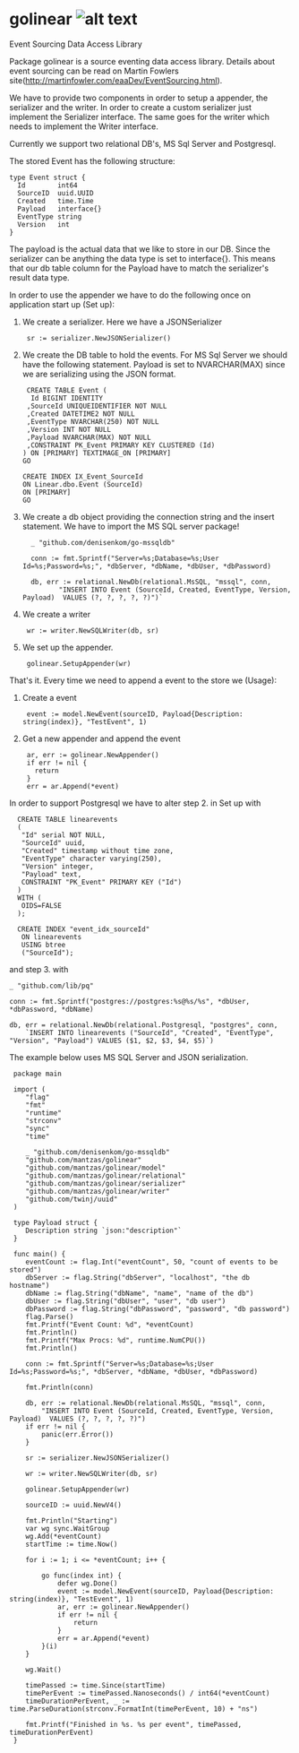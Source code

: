 # golinear ![alt text](https://travis-ci.org/mantzas/golinear.svg?branch=master "Build Status")
Event Sourcing Data Access Library


Package golinear is a source eventing data access library.
Details about event sourcing can be read on Martin Fowlers site(http://martinfowler.com/eaaDev/EventSourcing.html).

We have to provide two components in order to setup a appender, the serializer and the writer.
In order to create a custom serializer just implement the Serializer interface.
The same goes for the writer which needs to implement the Writer interface.

Currently we support two relational DB's, MS Sql Server and Postgresql.

The stored Event has the following structure:

    type Event struct {
      Id        int64
      SourceID  uuid.UUID
      Created   time.Time
      Payload   interface{}
      EventType string
      Version   int
    }

The payload is the actual data that we like to store in our DB.
Since the serializer can be anything the data type is set to interface{}.
This means that our db table column for the Payload have to match the serializer's result data type.

In order to use the appender we have to do the following once on application start up (Set up):

1. We create a serializer. Here we have a JSONSerializer

        sr := serializer.NewJSONSerializer()

2. We create the DB table to hold the events. For MS Sql Server we should have the following statement.
Payload is set to NVARCHAR(MAX) since we are serializing using the JSON format.

        CREATE TABLE Event (
         Id BIGINT IDENTITY
        ,SourceId UNIQUEIDENTIFIER NOT NULL
        ,Created DATETIME2 NOT NULL
        ,EventType NVARCHAR(250) NOT NULL
        ,Version INT NOT NULL
        ,Payload NVARCHAR(MAX) NOT NULL
        ,CONSTRAINT PK_Event PRIMARY KEY CLUSTERED (Id)
       ) ON [PRIMARY] TEXTIMAGE_ON [PRIMARY]
       GO

       CREATE INDEX IX_Event_SourceId
       ON Linear.dbo.Event (SourceId)
       ON [PRIMARY]
       GO

3. We create a db object providing the connection string and the insert statement. We have to import the MS SQL server package!

         _ "github.com/denisenkom/go-mssqldb"

         conn := fmt.Sprintf("Server=%s;Database=%s;User Id=%s;Password=%s;", *dbServer, *dbName, *dbUser, *dbPassword)

         db, err := relational.NewDb(relational.MsSQL, "mssql", conn,
         		"INSERT INTO Event (SourceId, Created, EventType, Version, Payload)  VALUES (?, ?, ?, ?, ?)")`

4. We create a writer

        wr := writer.NewSQLWriter(db, sr)

5. We set up the appender.

        golinear.SetupAppender(wr)


That's it. Every time we need to append a event to the store we (Usage):

  1. Create a event

          event := model.NewEvent(sourceID, Payload{Description: string(index)}, "TestEvent", 1)

  2. Get a new appender and append the event

          ar, err := golinear.NewAppender()
          if err != nil {
            return
          }
          err = ar.Append(*event)

In order to support Postgresql we have to alter step 2. in Set up with

      CREATE TABLE linearevents
      (
       "Id" serial NOT NULL,
       "SourceId" uuid,
       "Created" timestamp without time zone,
       "EventType" character varying(250),
       "Version" integer,
       "Payload" text,
       CONSTRAINT "PK_Event" PRIMARY KEY ("Id")
      )
      WITH (
       OIDS=FALSE
      );

      CREATE INDEX "event_idx_sourceId"
       ON linearevents
       USING btree
       ("SourceId");

and step 3. with

    _ "github.com/lib/pq"

    conn := fmt.Sprintf("postgres://postgres:%s@%s/%s", *dbUser, *dbPassword, *dbName)

    db, err = relational.NewDb(relational.Postgresql, "postgres", conn,
    	`INSERT INTO linearevents ("SourceId", "Created", "EventType", "Version", "Payload") VALUES ($1, $2, $3, $4, $5)`)

The example below uses MS SQL Server and JSON serialization.

     package main

     import (
     	"flag"
     	"fmt"
     	"runtime"
     	"strconv"
     	"sync"
     	"time"

     	_ "github.com/denisenkom/go-mssqldb"
     	"github.com/mantzas/golinear"
     	"github.com/mantzas/golinear/model"
     	"github.com/mantzas/golinear/relational"
     	"github.com/mantzas/golinear/serializer"
     	"github.com/mantzas/golinear/writer"
     	"github.com/twinj/uuid"
     )

     type Payload struct {
     	Description string `json:"description"`
     }

     func main() {
     	eventCount := flag.Int("eventCount", 50, "count of events to be stored")
     	dbServer := flag.String("dbServer", "localhost", "the db hostname")
     	dbName := flag.String("dbName", "name", "name of the db")
     	dbUser := flag.String("dbUser", "user", "db user")
     	dbPassword := flag.String("dbPassword", "password", "db password")
     	flag.Parse()
     	fmt.Printf("Event Count: %d", *eventCount)
     	fmt.Println()
     	fmt.Printf("Max Procs: %d", runtime.NumCPU())
     	fmt.Println()

     	conn := fmt.Sprintf("Server=%s;Database=%s;User Id=%s;Password=%s;", *dbServer, *dbName, *dbUser, *dbPassword)

     	fmt.Println(conn)

     	db, err := relational.NewDb(relational.MsSQL, "mssql", conn,
     		"INSERT INTO Event (SourceId, Created, EventType, Version, Payload)  VALUES (?, ?, ?, ?, ?)")
     	if err != nil {
     		panic(err.Error())
     	}

     	sr := serializer.NewJSONSerializer()

     	wr := writer.NewSQLWriter(db, sr)

     	golinear.SetupAppender(wr)

     	sourceID := uuid.NewV4()

     	fmt.Println("Starting")
     	var wg sync.WaitGroup
     	wg.Add(*eventCount)
     	startTime := time.Now()

     	for i := 1; i <= *eventCount; i++ {

     		go func(index int) {
     			defer wg.Done()
     			event := model.NewEvent(sourceID, Payload{Description: string(index)}, "TestEvent", 1)
     			ar, err := golinear.NewAppender()
     			if err != nil {
     				return
     			}
     			err = ar.Append(*event)
     		}(i)
     	}

     	wg.Wait()

     	timePassed := time.Since(startTime)
     	timePerEvent := timePassed.Nanoseconds() / int64(*eventCount)
     	timeDurationPerEvent, _ := time.ParseDuration(strconv.FormatInt(timePerEvent, 10) + "ns")

     	fmt.Printf("Finished in %s. %s per event", timePassed, timeDurationPerEvent)
     }
